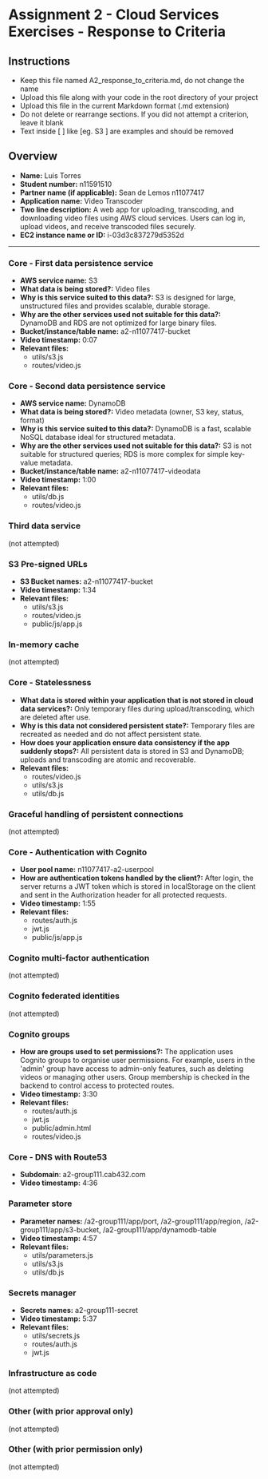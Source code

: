 Assignment 2 - Cloud Services Exercises - Response to Criteria
================================================

Instructions
------------------------------------------------
- Keep this file named A2_response_to_criteria.md, do not change the name
- Upload this file along with your code in the root directory of your project
- Upload this file in the current Markdown format (.md extension)
- Do not delete or rearrange sections.  If you did not attempt a criterion, leave it blank
- Text inside [ ] like [eg. S3 ] are examples and should be removed



Overview
------------------------------------------------

- **Name:** Luis Torres 
- **Student number:** n11591510
- **Partner name (if applicable):** Sean de Lemos n11077417
- **Application name:** Video Transcoder
- **Two line description:** A web app for uploading, transcoding, and downloading video files using AWS cloud services. Users can log in, upload videos, and receive transcoded files securely.
- **EC2 instance name or ID:** i-03d3c837279d5352d

------------------------------------------------


### Core - First data persistence service

- **AWS service name:** S3
- **What data is being stored?:** Video files
- **Why is this service suited to this data?:** S3 is designed for large, unstructured files and provides scalable, durable storage.
- **Why are the other services used not suitable for this data?:** DynamoDB and RDS are not optimized for large binary files.
- **Bucket/instance/table name:** a2-n11077417-bucket
- **Video timestamp:** 0:07
- **Relevant files:**
    - utils/s3.js
    - routes/video.js


### Core - Second data persistence service

- **AWS service name:** DynamoDB
- **What data is being stored?:** Video metadata (owner, S3 key, status, format)
- **Why is this service suited to this data?:** DynamoDB is a fast, scalable NoSQL database ideal for structured metadata.
- **Why are the other services used not suitable for this data?:** S3 is not suitable for structured queries; RDS is more complex for simple key-value metadata.
- **Bucket/instance/table name:** a2-n11077417-videodata
- **Video timestamp:** 1:00
- **Relevant files:**
    - utils/db.js
    - routes/video.js


### Third data service

(not attempted)


### S3 Pre-signed URLs

- **S3 Bucket names:** a2-n11077417-bucket
- **Video timestamp:** 1:34
- **Relevant files:**
    - utils/s3.js
    - routes/video.js
    - public/js/app.js


### In-memory cache

(not attempted)


### Core - Statelessness

- **What data is stored within your application that is not stored in cloud data services?:** Only temporary files during upload/transcoding, which are deleted after use.
- **Why is this data not considered persistent state?:** Temporary files are recreated as needed and do not affect persistent state.
- **How does your application ensure data consistency if the app suddenly stops?:** All persistent data is stored in S3 and DynamoDB; uploads and transcoding are atomic and recoverable.
- **Relevant files:**
    - routes/video.js
    - utils/s3.js
    - utils/db.js


### Graceful handling of persistent connections

(not attempted)




### Core - Authentication with Cognito

- **User pool name:** n11077417-a2-userpool
- **How are authentication tokens handled by the client?:** After login, the server returns a JWT token which is stored in localStorage on the client and sent in the Authorization header for all protected requests.
- **Video timestamp:** 1:55
- **Relevant files:**
    - routes/auth.js
    - jwt.js
    - public/js/app.js


### Cognito multi-factor authentication

(not attempted)


### Cognito federated identities

(not attempted)



### Cognito groups

- **How are groups used to set permissions?:** The application uses Cognito groups to organise user permissions. For example, users in the 'admin' group have access to admin-only features, such as deleting videos or managing other users. Group membership is checked in the backend to control access to protected routes.
- **Video timestamp:** 3:30
- **Relevant files:**
    - routes/auth.js
    - jwt.js
    - public/admin.html
    - routes/video.js


### Core - DNS with Route53

- **Subdomain**: a2-group111.cab432.com
- **Video timestamp:** 4:36



### Parameter store

- **Parameter names:** /a2-group111/app/port, /a2-group111/app/region, /a2-group111/app/s3-bucket, /a2-group111/app/dynamodb-table
- **Video timestamp:** 4:57
- **Relevant files:**
    - utils/parameters.js
    - utils/s3.js
    - utils/db.js



### Secrets manager

- **Secrets names:** a2-group111-secret
- **Video timestamp:** 5:37
- **Relevant files:**
    - utils/secrets.js
    - routes/auth.js
    - jwt.js


### Infrastructure as code

(not attempted)


### Other (with prior approval only)

(not attempted)


### Other (with prior permission only)

(not attempted)
